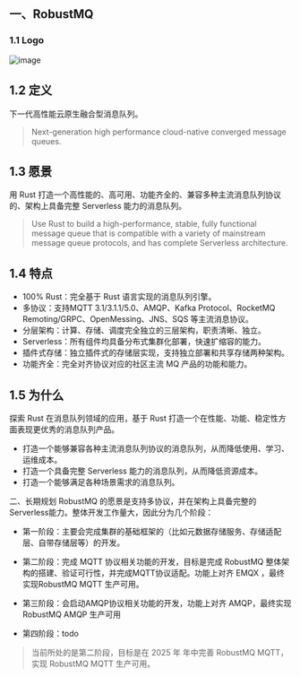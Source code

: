 ## 一、RobustMQ
### 1.1 Logo
![image](https://uploader.shimo.im/f/edIiOkJ79eEBngLX.png!thumbnail?accessToken=eyJhbGciOiJIUzI1NiIsImtpZCI6ImRlZmF1bHQiLCJ0eXAiOiJKV1QifQ.eyJleHAiOjE3NDIzNTc4NTEsImZpbGVHVUlEIjoiRWUzMm1FbGFlZWhaejlBMiIsImlhdCI6MTc0MjM1NzU1MSwiaXNzIjoidXBsb2FkZXJfYWNjZXNzX3Jlc291cmNlIiwicGFhIjoiYWxsOmFsbDoiLCJ1c2VySWQiOjQxNTIyNzgwfQ.6xsFSqx8WnH7_y1NhfiSDDIgc-ayAwqNm6DzeNyV5kk)

## 1.2 定义
下一代高性能云原生融合型消息队列。
> Next-generation high performance cloud-native converged message queues.

## 1.3 愿景

用 Rust 打造一个高性能的、高可用、功能齐全的、兼容多种主流消息队列协议的、架构上具备完整 Serverless 能力的消息队列。

> Use Rust to build a high-performance, stable, fully functional message queue that is compatible with a variety of mainstream message queue protocols, and has complete Serverless architecture.

## 1.4 特点
- 100% Rust：完全基于 Rust 语言实现的消息队列引擎。
- 多协议：支持MQTT 3.1/3.1.1/5.0、AMQP、Kafka Protocol、RocketMQ Remoting/GRPC、OpenMessing、JNS、SQS 等主流消息协议。
- 分层架构：计算、存储、调度完全独立的三层架构，职责清晰、独立。
- Serverless：所有组件均具备分布式集群化部署，快速扩缩容的能力。
- 插件式存储：独立插件式的存储层实现，支持独立部署和共享存储两种架构。
- 功能齐全：完全对齐协议对应的社区主流 MQ 产品的功能和能力。

## 1.5 为什么

探索 Rust 在消息队列领域的应用，基于 Rust 打造一个在性能、功能、稳定性方面表现更优秀的消息队列产品。
- 打造一个能够兼容各种主流消息队列协议的消息队列，从而降低使用、学习、运维成本。
- 打造一个具备完整 Serverless 能力的消息队列，从而降低资源成本。
- 打造一个能够满足各种场景需求的消息队列。


二、长期规划
RobustMQ 的愿景是支持多协议，并在架构上具备完整的Serverless能力。整体开发工作量大，因此分为几个阶段：

- 第一阶段：主要会完成集群的基础框架的（比如元数据存储服务、存储适配层、自带存储层等）的开发。

- 第二阶段：完成 MQTT 协议相关功能的开发，目标是完成 RobustMQ 整体架构的搭建、验证可行性，并完成MQTT协议适配。功能上对齐 EMQX ，最终实现RobustMQ MQTT 生产可用。

- 第三阶段：会启动AMQP协议相关功能的开发，功能上对齐 AMQP，最终实现 RobustMQ AMQP 生产可用

- 第四阶段：todo

> 当前所处的是第二阶段，目标是在 2025 年 年中完善 RobustMQ MQTT，实现 RobustMQ MQTT 生产可用。
